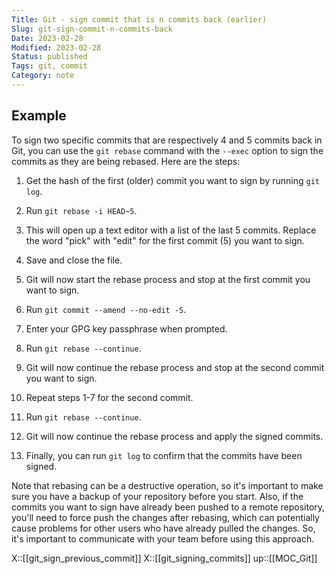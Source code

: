 ```yaml
---
Title: Git - sign commit that is n commits back (earlier)
Slug: git-sign-commit-n-commits-back
Date: 2023-02-28
Modified: 2023-02-28
Status: published
Tags: git, commit 
Category: note
---
```


## Example
To sign two specific commits that are respectively 4 and 5 commits back in Git, you can use the `git rebase` command with the `--exec` option to sign the commits as they are being rebased. Here are the steps:

1.  Get the hash of the first (older) commit you want to sign by running `git log`.
    
2.  Run `git rebase -i HEAD~5`.
    
3.  This will open up a text editor with a list of the last 5 commits. Replace the word "pick" with "edit" for the first commit (5) you want to sign.
    
4.  Save and close the file.
    
5.  Git will now start the rebase process and stop at the first commit you want to sign.
    
6.  Run `git commit --amend --no-edit -S`.
    
7.  Enter your GPG key passphrase when prompted.
    
8.  Run `git rebase --continue`.
    
9.  Git will now continue the rebase process and stop at the second commit you want to sign.
    
10.  Repeat steps 1-7 for the second commit.
    
11.  Run `git rebase --continue`.
    
12.  Git will now continue the rebase process and apply the signed commits.
    
13.  Finally, you can run `git log` to confirm that the commits have been signed.
    

Note that rebasing can be a destructive operation, so it's important to make sure you have a backup of your repository before you start. Also, if the commits you want to sign have already been pushed to a remote repository, you'll need to force push the changes after rebasing, which can potentially cause problems for other users who have already pulled the changes. So, it's important to communicate with your team before using this approach.


X::[[git_sign_previous_commit]]
X::[[git_signing_commits]]
up::[[MOC_Git]]
